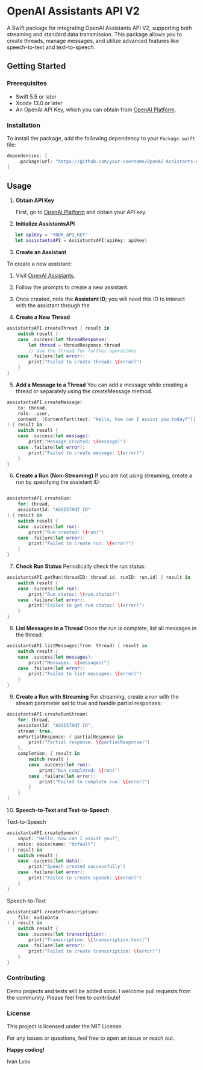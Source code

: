 # OpenAI Assistants API V2

A Swift package for integrating OpenAI Assistants API V2, supporting both streaming and standard data transmission. This package allows you to create threads, manage messages, and utilize advanced features like speech-to-text and text-to-speech.

## Getting Started

### Prerequisites

- Swift 5.5 or later
- Xcode 13.0 or later
- An OpenAI API Key, which you can obtain from [OpenAI Platform](http://platform.openai.com).

### Installation

To install the package, add the following dependency to your `Package.swift` file:

```swift
dependencies: [
    .package(url: "https://github.com/your-username/OpenAI-Assistants-API-V2.git", from: "1.0.0")
]
```

## Usage

1. **Obtain API Key**

   First, go to [OpenAI Platform](http://platform.openai.com) and obtain your API key.

2. **Initialize AssistantsAPI**

```swift
   let apiKey = "YOUR_API_KEY"
   let assistantsAPI = AssistantsAPI(apiKey: apiKey)
```

3. **Create an Assistant**

To create a new assistant:

1. Visit [OpenAI Assistants](https://platform.openai.com/assistants).
2. Follow the prompts to create a new assistant.
3. Once created, note the **Assistant ID**; you will need this ID to interact with the assistant through the 

4. **Create a New Thread**

```swift
assistantsAPI.createThread { result in
    switch result {
    case .success(let threadResponse):
        let thread = threadResponse.thread
        // Use the thread for further operations
    case .failure(let error):
        print("Failed to create thread: \(error)")
    }
}
```

5. **Add a Message to a Thread**
You can add a message while creating a thread or separately using the createMessage method.

```swift
assistantsAPI.createMessage(
    to: thread,
    role: .user,
    content: [ContentPart(text: "Hello, how can I assist you today?")]
) { result in
    switch result {
    case .success(let message):
        print("Message created: \(message)")
    case .failure(let error):
        print("Failed to create message: \(error)")
    }
}
```

6. **Create a Run (Non-Streaming)**
If you are not using streaming, create a run by specifying the assistant ID:

```swift

assistantsAPI.createRun(
    for: thread,
    assistantId: "ASSISTANT_ID"
) { result in
    switch result {
    case .success(let run):
        print("Run created: \(run)")
    case .failure(let error):
        print("Failed to create run: \(error)")
    }
}
```

7. **Check Run Status**
Periodically check the run status:

```swift
assistantsAPI.getRun(threadID: thread.id, runID: run.id) { result in
    switch result {
    case .success(let run):
        print("Run status: \(run.status)")
    case .failure(let error):
        print("Failed to get run status: \(error)")
    }
}
```

8. **List Messages in a Thread**
Once the run is complete, list all messages in the thread:

```swift
assistantsAPI.listMessages(from: thread) { result in
    switch result {
    case .success(let messages):
        print("Messages: \(messages)")
    case .failure(let error):
        print("Failed to list messages: \(error)")
    }
}
```

9. **Create a Run with Streaming**
For streaming, create a run with the stream parameter set to true and handle partial responses:

```swift
assistantsAPI.createRunStream(
    for: thread,
    assistantId: "ASSISTANT_ID",
    stream: true,
    onPartialResponse: { partialResponse in
        print("Partial response: \(partialResponse)")
    },
    completion: { result in
        switch result {
        case .success(let run):
            print("Run completed: \(run)")
        case .failure(let error):
            print("Failed to complete run: \(error)")
        }
    }
)
```

10. **Speech-to-Text and Text-to-Speech**

Text-to-Speech

```swift
assistantsAPI.createSpeech(
    input: "Hello, how can I assist you?",
    voice: Voice(name: "default")
) { result in
    switch result {
    case .success(let data):
        print("Speech created successfully")
    case .failure(let error):
        print("Failed to create speech: \(error)")
    }
}
```

Speech-to-Text

```swift
assistantsAPI.createTranscription(
    file: audioData
) { result in
    switch result {
    case .success(let transcription):
        print("Transcription: \(transcription.text)")
    case .failure(let error):
        print("Failed to create transcription: \(error)")
    }
}
```

### Contributing

Demo projects and tests will be added soon. I welcome pull requests from the community. Please feel free to contribute!

### License

This project is licensed under the MIT License.

For any issues or questions, feel free to open an issue or reach out.

**Happy coding!**

Ivan Lvov